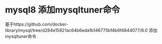 # mysql8 添加mysqltuner命令
基于https://github.com/docker-library/mysql/tree/d284e15821ac64b6eda1b146775bf4b6f4844077/8.0 添加mysqltuner命令
